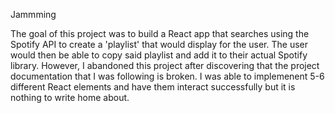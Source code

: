 Jammming 


The goal of this project was to build a React app that searches using the Spotify API to create a 'playlist' that would display for the user. The user would then be able to copy said playlist and add it to their actual Spotify library. However, I abandoned this project after discovering that the project documentation that I was following is broken. I was able to implemenent 5-6 different React elements and have them interact successfully but it is nothing to write home about. 
